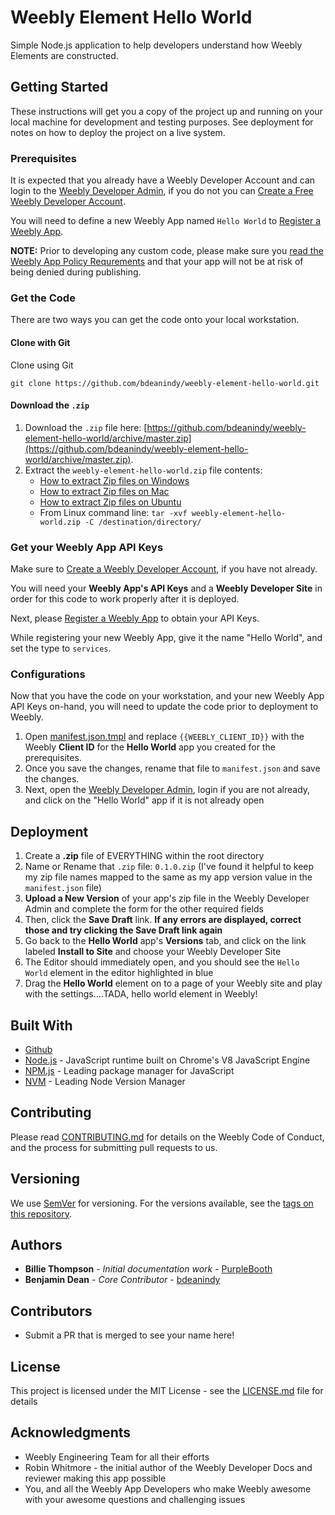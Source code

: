 # Weebly Element Hello World 

Simple Node.js application to help developers understand how Weebly Elements are constructed.

## Getting Started

These instructions will get you a copy of the project up and running on your local machine for development and testing purposes.
See deployment for notes on how to deploy the project on a live system.

### Prerequisites

It is expected that you already have a Weebly Developer Account and can login to the [Weebly Developer Admin](https://www.weebly.com/developer-admin/), if you do not you can [Create a Free Weebly Developer Account](https://dev.weebly.com/create-a-developer-account.html).

You will need to define a new Weebly App named `Hello World` to [Register a Weebly App](https://dev.weebly.com/register-your-app.html).

**NOTE:** Prior to developing any custom code, please make sure you [read the Weebly App Policy Requrements](https://dev.weebly.com/app-policy-requirements.html) and that your app will not be at risk of being denied during publishing.

### Get the Code

There are two ways you can get the code onto your local workstation.

#### Clone with Git

Clone using Git

```
git clone https://github.com/bdeanindy/weebly-element-hello-world.git
```

#### Download the `.zip`

1. Download the `.zip` file here: [https://github.com/bdeanindy/weebly-element-hello-world/archive/master.zip](https://github.com/bdeanindy/weebly-element-hello-world/archive/master.zip).
2. Extract the `weebly-element-hello-world.zip` file contents:
    * [How to extract Zip files on Windows](https://support.microsoft.com/en-us/help/14200/windows-compress-uncompress-zip-files)
    * [How to extract Zip files on Mac](https://support.apple.com/kb/PH25411?locale=en_US)
    * [How to extract Zip files on Ubuntu](https://askubuntu.com/questions/86849/how-to-unzip-a-zip-file-from-the-terminal)
    * From Linux command line: `tar -xvf weebly-element-hello-world.zip -C /destination/directory/`

### Get your Weebly App API Keys

Make sure to [Create a Weebly Developer Account](https://dev.weebly.com/create-a-developer-account.html), if you have not already.

You will need your **Weebly App's API Keys** and a **Weebly Developer Site** in order for this code to work properly after it is deployed.

Next, please [Register a Weebly App](https://dev.weebly.com/register-your-app.html) to obtain your API Keys.

While registering your new Weebly App, give it the name "Hello World", and set the type to `services`.

### Configurations

Now that you have the code on your workstation, and your new Weebly App API Keys on-hand, you will need to update the code prior to deployment to Weebly.

1. Open [manifest.json.tmpl](/manifest.json.tmpl) and replace `{{WEEBLY_CLIENT_ID}}` with the Weebly **Client ID** for the **Hello World** app you created for the prerequisites.
2. Once you save the changes, rename that file to `manifest.json` and save the changes.
3. Next, open the [Weebly Developer Admin](https://www.weebly.com/developer-admin), login if you are not already, and click on the "Hello World" app if it is not already open

## Deployment

1. Create a **.zip** file of EVERYTHING within the root directory
2. Name or Rename that `.zip` file: `0.1.0.zip` (I've found it helpful to keep my zip file names mapped to the same as my app version value in the `manifest.json` file)
3. **Upload a New Version** of your app's zip file in the Weebly Developer Admin and complete the form for the other required fields
4. Then, click the **Save Draft** link. __If any errors are displayed, correct those and try clicking the **Save Draft** link again__
5. Go back to the **Hello World** app's **Versions** tab, and click on the link labeled **Install to Site** and choose your Weebly Developer Site
6. The Editor should immediately open, and you should see the `Hello World` element in the editor highlighted in blue
7. Drag the **Hello World** element on to a page of your Weebly site and play with the settings....TADA, hello world element in Weebly!

## Built With

* [Github](https://github.com)
* [Node.js](https://maven.apache.org/) - JavaScript runtime built on Chrome's V8 JavaScript Engine
* [NPM.js](https://npmjs.org) - Leading package manager for JavaScript
* [NVM](https://github.com/creationix/nvm) - Leading Node Version Manager

## Contributing

Please read [CONTRIBUTING.md](CONTRIBUTING.md) for details on the Weebly Code of Conduct, and the process for submitting pull requests to us.

## Versioning

We use [SemVer](http://semver.org/) for versioning. For the versions available, see the [tags on this repository](https://github.com/your/project/tags). 

## Authors

* **Billie Thompson** - *Initial documentation work* - [PurpleBooth](https://github.com/PurpleBooth)
* **Benjamin Dean** - *Core Contributor* - [bdeanindy](https://github.com/bdeanindy)

## Contributors

* Submit a PR that is merged to see your name here!

## License

This project is licensed under the MIT License - see the [LICENSE.md](LICENSE.md) file for details

## Acknowledgments

* Weebly Engineering Team for all their efforts
* Robin Whitmore - the initial author of the Weebly Developer Docs and reviewer making this app possible
* You, and all the Weebly App Developers who make Weebly awesome with your awesome questions and challenging issues
